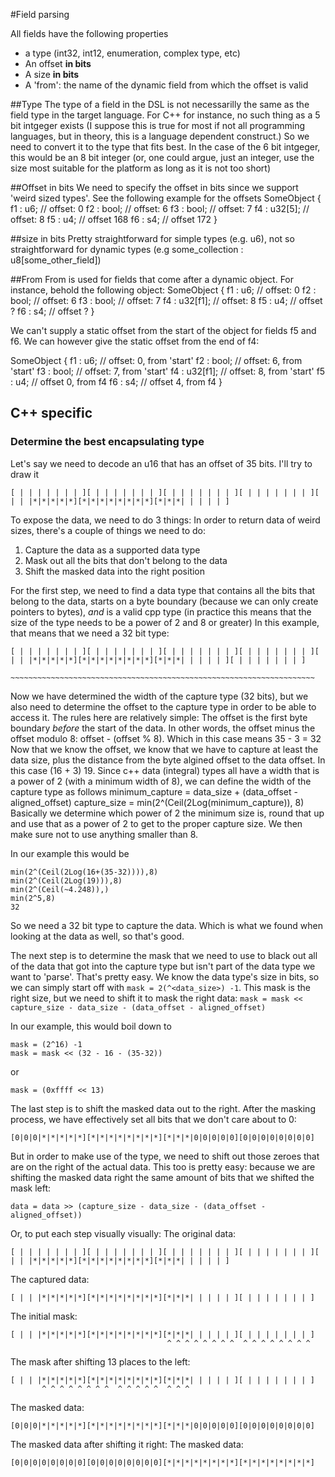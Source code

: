 ﻿#Field parsing

All fields have the following properties
- a type (int32, int12, enumeration, complex type, etc)
- An offset **in bits**
- A size **in bits**
- A 'from': the name of the dynamic field from which the offset is valid

##Type
The type of a field in the DSL is not necessarilly the same as the field type in the target language. For C++ for instance, no such thing as a 5 bit intgeger exists (I suppose this is true for most if not all programming languages, but in theory, this is a language dependent construct.)
So we need to convert it to the type that fits best. In the case of the 6 bit intgeger, this would be an 8 bit integer (or, one could argue, just an integer, use the size most suitable for the platform as long as it is not too short)

##Offset in bits
We need to specify the offset in bits since we support 'weird sized types'. See the following example for the offsets
SomeObject {
	f1 : u6;		// offset: 0
	f2 : bool;		// offset: 6
	f3 : bool;		// offset: 7
	f4 : u32[5];	// offset: 8
	f5 : u4;		// offset 168
	f6 : s4;		// offset 172
}

##size in bits
Pretty straightforward for simple types (e.g. u6), not so straightforward for dynamic types (e.g some_collection : u8[some_other_field])

##From
From is used for fields that come after a dynamic object. For instance, behold the following object:
SomeObject {
	f1 : u6;		// offset: 0
	f2 : bool;		// offset: 6
	f3 : bool;		// offset: 7
	f4 : u32[f1];	// offset: 8
	f5 : u4;		// offset ?
	f6 : s4;		// offset ?
}

We can't supply a static offset from the start of the object for fields f5 and f6. We can however give the static offset from the end of f4:

SomeObject {
	f1 : u6;		// offset: 0, from 'start'
	f2 : bool;		// offset: 6, from 'start'
	f3 : bool;		// offset: 7, from 'start'
	f4 : u32[f1];	// offset: 8, from 'start'
	f5 : u4;		// offset 0, from f4
	f6 : s4;		// offset 4, from f4
}

## C++ specific

### Determine the best encapsulating type
Let's say we need to decode an u16 that has an offset of 35 bits. I'll try to draw it
```
[ | | | | | | | ][ | | | | | | | ][ | | | | | | | ][ | | | | | | | ][ | | |*|*|*|*|*][*|*|*|*|*|*|*|*][*|*|*| | | | | ]
```
To expose the data, we need to do 3 things:
In order to return data of weird sizes, there's a couple of things we need to do:
1. Capture the data as a supported data type
2. Mask out all the bits that don't belong to the data
3. Shift the masked data into the right position

For the first step, we need to find a data type that contains all the bits that belong to the data, starts on a byte boundary (because we can only create pointers to bytes), _and_ is a valid cpp type (in practice this means that the size of the type needs to be a power of 2 and 8 or greater)
In this example, that means that we need a 32 bit type:
```
[ | | | | | | | ][ | | | | | | | ][ | | | | | | | ][ | | | | | | | ][ | | |*|*|*|*|*][*|*|*|*|*|*|*|*][*|*|*| | | | | ][ | | | | | | | ]
                                                                    ~~~~~~~~~~~~~~~~~~~~~~~~~~~~~~~~~~~~~~~~~~~~~~~~~~~~~~~~~~~~~~~~~~~~ 
```
Now we have determined the width of the capture type (32 bits), but we also need to determine the offset to the capture type in order to be able to access it.
The rules here are relatively simple:
The offset is the first byte boundary _before_ the start of the data. In other words, the offset minus the offset modulo 8: offset - (offset % 8). Which in this case means 35 - 3 = 32
Now that we know the offset, we know that we have to capture at least the data size, plus the distance from the byte algined offset to the data offset. In this case (16 + 3) 19. Since c++ data (integral) types all have a width that is a power of 2 (with a minimum width of 8), we can define the 
width of the capture type as follows
minimum_capture = data_size + (data_offset - aligned_offset)
capture_size = min(2^(Ceil(2Log(minimum_capture)), 8)
Basically we determine which power of 2 the minimum size is, round that up and use that as a power of 2 to get to the proper capture size. We then make sure not to use anything smaller than 8.

In our example this would be
```
min(2^(Ceil(2Log(16+(35-32)))),8)
min(2^(Ceil(2Log(19))),8)
min(2^(Ceil(~4.248)),)
min(2^5,8)
32
```

So we need a 32 bit type to capture the data. Which is what we found when looking at the data as well, so that's good.

The next step is to determine the mask that we need to use to black out all of the data that got into the capture type but isn't part of the data type we want to 'parse'.
That's pretty easy. We know the data type's size in bits, so we can simply start off with `mask = 2(^<data_size>) -1`. This mask is the right size, but we need to shift it to mask the right data:
`mask = mask << capture_size - data_size - (data_offset - aligned_offset)`

In our example, this would boil down to
```
mask = (2^16) -1
mask = mask << (32 - 16 - (35-32))
```
or
```
mask = (0xffff << 13)
```

The last step is to shift the masked data out to the right. After the masking process, we have effectively set all bits that we don't care about to 0:
```
[0|0|0|*|*|*|*|*][*|*|*|*|*|*|*|*][*|*|*|0|0|0|0|0][0|0|0|0|0|0|0|0]
```
But in order to make use of the type, we need to shift out those zeroes that are on the right of the actual data. This too is pretty easy: because we are shifting the masked data right the same amount of bits that we shifted the mask left:
```
data = data >> (capture_size - data_size - (data_offset - aligned_offset))
```

Or, to put each step visually visually:
The original data:
```
[ | | | | | | | ][ | | | | | | | ][ | | | | | | | ][ | | | | | | | ][ | | |*|*|*|*|*][*|*|*|*|*|*|*|*][*|*|*| | | | | ]
```
The captured data:
```
[ | | |*|*|*|*|*][*|*|*|*|*|*|*|*][*|*|*| | | | | ][ | | | | | | | ]
```
The initial mask:
```
[ | | |*|*|*|*|*][*|*|*|*|*|*|*|*][*|*|*| | | | | ][ | | | | | | | ]
                                   ^ ^ ^ ^ ^ ^ ^ ^  ^ ^ ^ ^ ^ ^ ^ ^
```
The mask after shifting 13 places to the left:
```
[ | | |*|*|*|*|*][*|*|*|*|*|*|*|*][*|*|*| | | | | ][ | | | | | | | ]
       ^ ^ ^ ^ ^ ^ ^ ^  ^ ^ ^ ^ ^  ^ ^ ^
```
The masked data:
```
[0|0|0|*|*|*|*|*][*|*|*|*|*|*|*|*][*|*|*|0|0|0|0|0][0|0|0|0|0|0|0|0]
```
The masked data after shifting it right:
The masked data:
```
[0|0|0|0|0|0|0|0][0|0|0|0|0|0|0|0][*|*|*|*|*|*|*|*][*|*|*|*|*|*|*|*]
```
   